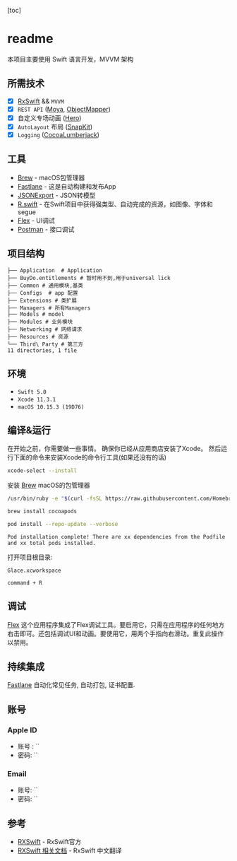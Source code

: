 [toc]

# readme
本项目主要使用 Swift 语言开发，MVVM 架构


## 所需技术

- [x]  [RxSwift](https://github.com/ReactiveX/RxSwift) && `MVVM`
- [x] `REST API` ([Moya](https://github.com/Moya/Moya), [ObjectMapper](https://github.com/tristanhimmelman/ObjectMapper))
- [x] 自定义专场动画 ([Hero](https://github.com/HeroTransitions/Hero))
- [x] `AutoLayout` 布局 ([SnapKit](https://github.com/SnapKit/SnapKit))
- [x] `Logging` ([CocoaLumberjack](https://github.com/CocoaLumberjack/CocoaLumberjack))

##  工具

- [Brew](https://github.com/Homebrew/brew) - macOS包管理器
- [Fastlane](https://github.com/fastlane/fastlane) - 这是自动构建和发布App
- [JSONExport](https://github.com/Ahmed-Ali/JSONExport) - JSON转模型
- [R.swift](https://github.com/mac-cain13/R.swift) - 在Swift项目中获得强类型、自动完成的资源，如图像、字体和segue
- [Flex](https://github.com/Flipboard/FLEX) - UI调试
- [Postman](https://www.getpostman.com) - 接口调试


## 项目结构

```
├── Application  # Application
├── BuyDo.entitlements # 暂时用不到,用于universal lick
├── Common # 通用模块,基类
├── Configs  # app 配置
├── Extensions # 类扩展
├── Managers # 所有Managers
├── Models # model 
├── Modules # 业务模块
├── Networking # 网络请求
├── Resources # 资源
└── Third\ Party # 第三方
11 directories, 1 file
```

## 环境

- `Swift 5.0`
- `Xcode 11.3.1`
- `macOS 10.15.3 (19D76)`

## 编译&运行

在开始之前，你需要做一些事情。
确保你已经从应用商店安装了Xcode。
然后运行下面的命令来安装Xcode的命令行工具(如果还没有的话)

```sh
xcode-select --install
```

安装 [Brew](https://github.com/Homebrew/brew) macOS的包管理器

```sh
/usr/bin/ruby -e "$(curl -fsSL https://raw.githubusercontent.com/Homebrew/install/master/install)"
```

```sh
brew install cocoapods
```

```sh
pod install --repo-update --verbose
```

```
Pod installation complete! There are xx dependencies from the Podfile and xx total pods installed.
```

打开项目根目录:

```
Glace.xcworkspace
```

```
command + R
```

## 调试
[Flex](https://github.com/Flipboard/FLEX) 这个应用程序集成了Flex调试工具。要启用它，只需在应用程序的任何地方右击即可。还包括调试UI和动画。要使用它，用两个手指向右滑动。重复此操作以禁用。

## 持续集成

[Fastlane](https://fastlane.tools)  自动化常见任务, 自动打包, 证书配置.


## 账号

### Apple ID

- 账号 :  ``
- 密码:   ``

### Email 
- 账号:  ``
- 密码:  ``

## 参考

* [RXSwift](https://github.com/ReactiveX/RxSwift) - RxSwift官方
* [RXSwift 相关文档](https://beeth0ven.github.io/RxSwift-Chinese-Documentation/) - RxSwift 中文翻译
